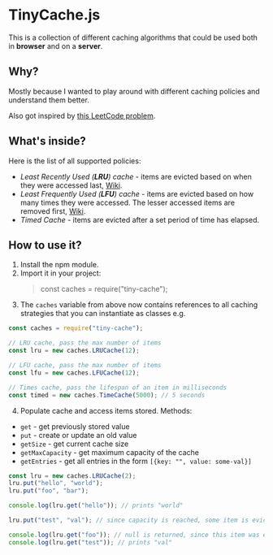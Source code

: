 # TinyCache.js

This is a collection of different caching algorithms that could be used both in **browser** and on a **server**.

## Why?

Mostly because I wanted to play around with different caching policies and understand them better.

Also got inspired by [this LeetCode problem](https://leetcode.com/problems/lru-cache/).

## What's inside?

Here is the list of all supported policies:

-   _Least Recently Used (**LRU**) cache_ - items are evicted based on when they were accessed last, [Wiki](<https://en.wikipedia.org/wiki/Cache_replacement_policies#Least_recently_used_(LRU)>).
-   _Least Frequently Used (**LFU**) cache_ - items are evicted based on how many times they were accessed. The lesser accessed items are removed first, [Wiki](<https://en.wikipedia.org/wiki/Cache_replacement_policies#Least-frequently_used_(LFU)>).
-   _Timed Cache_ - items are evicted after a set period of time has elapsed.

## How to use it?

1. Install the npm module.
2. Import it in your project:
    > const caches = require("tiny-cache");
3. The `caches` variable from above now contains references to all caching strategies that you can instantiate as classes e.g.

```js
const caches = require("tiny-cache");

// LRU cache, pass the max number of items
const lru = new caches.LRUCache(12);

// LFU cache, pass the max number of items
const lfu = new caches.LFUCache(12);

// Times cache, pass the lifespan of an item in milliseconds
const timed = new caches.TimeCache(5000); // 5 seconds
```

4. Populate cache and access items stored.
   Methods:

-   `get` - get previously stored value
-   `put` - create or update an old value
-   `getSize` - get current cache size
-   `getMaxCapacity` - get maximum capacity of the cache
-   `getEntries` - get all entries in the form `[{key: "", value: some-val}]`

```js
const lru = new caches.LRUCache(2);
lru.put("hello", "world");
lru.put("foo", "bar");

console.log(lru.get("hello")); // prints "world"

lru.put("test", "val"); // since capacity is reached, some item is evicted

console.log(lru.get("foo")); // null is returned, since this item was evicted
console.log(lru.get("test")); // prints "val"
```
